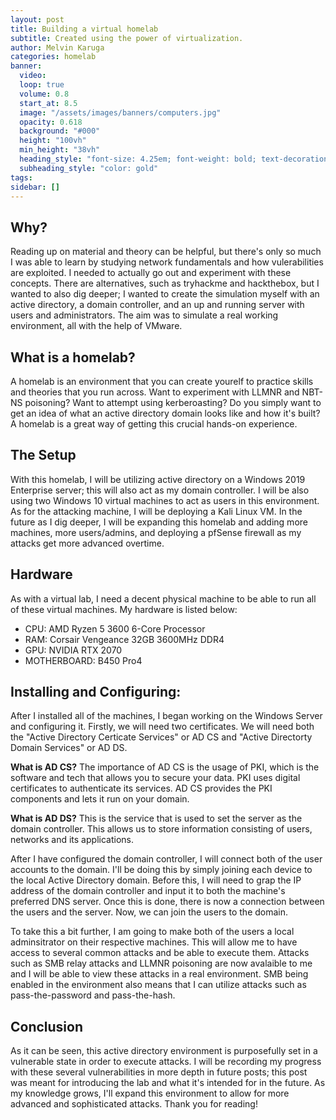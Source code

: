 ```yaml
---
layout: post
title: Building a virtual homelab
subtitle: Created using the power of virtualization.
author: Melvin Karuga
categories: homelab
banner:
  video: 
  loop: true
  volume: 0.8
  start_at: 8.5
  image: "/assets/images/banners/computers.jpg"
  opacity: 0.618
  background: "#000"
  height: "100vh"
  min_height: "38vh"
  heading_style: "font-size: 4.25em; font-weight: bold; text-decoration: underline"
  subheading_style: "color: gold"
tags: 
sidebar: []
---
```


## Why?
Reading up on material and theory can be helpful, but there's only so much I was able to learn by studying network fundamentals and how vulerabilities are exploited.  I needed to actually go out and experiment with these concepts.  There are alternatives, such as tryhackme and hackthebox, but I wanted to also dig deeper; I wanted to create the simulation myself with an active directory, a domain controller, and an up and running server with users and administrators.  The aim was to simulate a real working environment, all with the help of VMware.

## What is a homelab?
A homelab is an environment that you can create yourelf to practice skills and theories that you run across.  Want to experiment with LLMNR and NBT-NS poisoning? Want to attempt using kerberoasting? Do you simply want to get an idea of what an active directory domain looks like and how it's built? A homelab is a great way of getting this crucial hands-on experience.  

## The Setup
With this homelab, I will be utilizing active directory on a Windows 2019 Enterprise server; this will also act as my domain controller.  I will be also using two Windows 10 virtual machines to act as users in this environment.  As for the attacking machine, I will be deploying a Kali Linux VM.  In the future as I dig deeper, I will be expanding this homelab and adding more machines, more users/admins, and deploying a pfSense firewall as my attacks get more advanced overtime.

## Hardware
As with a virtual lab, I need a decent physical machine to be able to run all of these virtual machines.  My hardware is listed below:
* CPU: AMD Ryzen 5 3600 6-Core Processor  
* RAM: Corsair Vengeance 32GB 3600MHz DDR4  
* GPU: NVIDIA RTX 2070  
* MOTHERBOARD: B450 Pro4  

## Installing and Configuring:
After I installed all of the machines, I began working on the Windows Server and configuring it.  Firstly, we will need two certificates.  We will need both the "Active Directory Certicate Services" or AD CS and "Active Directorty Domain Services" or AD DS.  

**What is AD CS?** 
The importance of AD CS is the usage of PKI, which is the software and tech that allows you to secure your data.  PKI uses digital certificates to authenticate its services. AD CS provides the PKI components and lets it run on your domain.

**What is AD DS?** 
This is the service that is used to set the server as the domain controller. This allows us to store information consisting of users, networks and its applications.

After I have configured the domain controller, I will connect both of the user accounts to the domain.  I'll be doing this by simply joining each device to the local Active Directory domain. Before this, I will need to grap the IP address of the domain controller and input it to both the machine's preferred DNS server. Once this is done, there is now a connection between the users and the server.  Now, we can join the users to the domain. 

To take this a bit further, I am going to make both of the users a local adminsitrator on their respective machines.  This will allow me to have access to several common attacks and be able to execute them.  Attacks such as SMB relay attacks and LLMNR poisoning are now avalaible to me and I will be able to view these attacks in a real environment.  SMB being enabled in the environment also means that I can utilize attacks such as pass-the-password and pass-the-hash.

## Conclusion
As it can be seen, this active directory environment is purposefully set in a vulnerable state in order to execute attacks.  I will be recording my progress with these several vulnerabilities in more depth in future posts; this post was meant for introducing the lab and what it's intended for in the future.  As my knowledge grows, I'll expand this environment to allow for more advanced and sophisticated attacks. Thank you for reading! 

